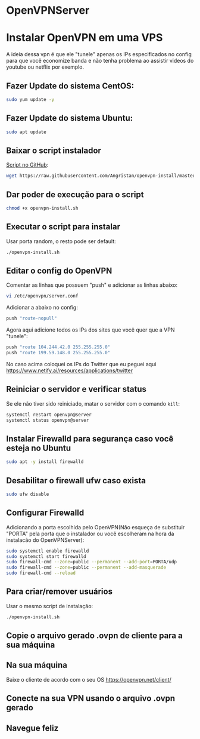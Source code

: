 # OpenVPNServer

# Instalar OpenVPN em uma VPS
A ideia dessa vpn é que ele "tunele" apenas os IPs especificados no config para que você economize banda e não tenha problema ao assistir videos do youtube ou netflix por exemplo.

## Fazer Update do sistema CentOS:
```bash
sudo yum update -y
```

## Fazer Update do sistema Ubuntu:
```bash
sudo apt update 
```

## Baixar o script instalador
[Script no GitHub](https://github.com/angristan/openvpn-install):
```bash
wget https://raw.githubusercontent.com/Angristan/openvpn-install/master/openvpn-install.sh -O openvpn-install.sh
```

## Dar poder de execução para o script
```bash
chmod +x openvpn-install.sh
```

## Executar o script para instalar
Usar porta random, o resto pode ser default:
```bash
./openvpn-install.sh
```

## Editar o config do OpenVPN
Comentar as linhas que possuem "push" e adicionar as linhas abaixo:
```bash
vi /etc/openvpn/server.conf
```

Adicionar a abaixo no config:
```bash
push "route-nopull"
```

Agora aqui adicione todos os IPs dos sites que você quer que a VPN "tunele":
```bash
push "route 104.244.42.0 255.255.255.0"
push "route 199.59.148.0 255.255.255.0"
```
No caso acima coloquei os IPs do Twitter que eu peguei aqui https://www.netify.ai/resources/applications/twitter

## Reiniciar o servidor e verificar status
Se ele não tiver sido reiniciado, matar o servidor com o comando `kill`:
```bash
systemctl restart openvpn@server
systemctl status openvpn@server
```
## Instalar Firewalld para segurança caso você esteja no Ubuntu
```bash
sudo apt -y install firewalld
````

## Desabilitar o firewall ufw caso exista
```bash
sudo ufw disable
```

## Configurar Firewalld
Adicionando a porta escolhida pelo OpenVPN(Não esqueça de substituir "PORTA" pela porta que o instalador ou você escolheram na hora da instalacão do OpenVPNServer):
```bash
sudo systemctl enable firewalld
sudo systemctl start firewalld
sudo firewall-cmd --zone=public --permanent --add-port=PORTA/udp
sudo firewall-cmd --zone=public --permanent --add-masquerade
sudo firewall-cmd --reload
```

## Para criar/remover usuários
Usar o mesmo script de instalação:
```bash
./openvpn-install.sh
```

## Copie o arquivo gerado .ovpn de cliente para a sua máquina

## Na sua máquina
Baixe o cliente de acordo com o seu OS
https://openvpn.net/client/

## Conecte na sua VPN usando o arquivo .ovpn gerado
## Navegue feliz

